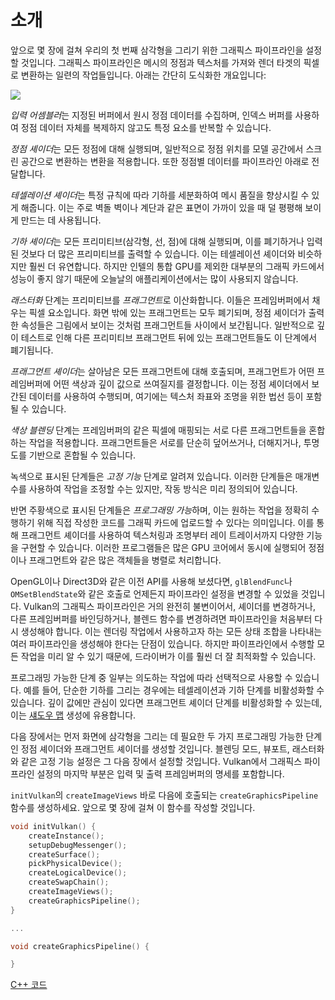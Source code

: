 # 소개

앞으로 몇 장에 걸쳐 우리의 첫 번째 삼각형을 그리기 위한 그래픽스 파이프라인을 설정할 것입니다. 그래픽스 파이프라인은 메시의 정점과 텍스처를 가져와 렌더 타겟의 픽셀로 변환하는 일련의 작업들입니다. 아래는 간단히 도식화한 개요입니다:

![](/images/vulkan_simplified_pipeline.svg)

*입력 어셈블러*는 지정된 버퍼에서 원시 정점 데이터를 수집하며, 인덱스 버퍼를 사용하여 정점 데이터 자체를 복제하지 않고도 특정 요소를 반복할 수 있습니다.

*정점 셰이더*는 모든 정점에 대해 실행되며, 일반적으로 정점 위치를 모델 공간에서 스크린 공간으로 변환하는 변환을 적용합니다. 또한 정점별 데이터를 파이프라인 아래로 전달합니다.

*테셀레이션 셰이더*는 특정 규칙에 따라 기하를 세분화하여 메시 품질을 향상시킬 수 있게 해줍니다. 이는 주로 벽돌 벽이나 계단과 같은 표면이 가까이 있을 때 덜 평평해 보이게 만드는 데 사용됩니다.

*기하 셰이더*는 모든 프리미티브(삼각형, 선, 점)에 대해 실행되며, 이를 폐기하거나 입력된 것보다 더 많은 프리미티브를 출력할 수 있습니다. 이는 테셀레이션 셰이더와 비슷하지만 훨씬 더 유연합니다. 하지만 인텔의 통합 GPU를 제외한 대부분의 그래픽 카드에서 성능이 좋지 않기 때문에 오늘날의 애플리케이션에서는 많이 사용되지 않습니다.

*래스터화* 단계는 프리미티브를 *프래그먼트*로 이산화합니다. 이들은 프레임버퍼에서 채우는 픽셀 요소입니다. 화면 밖에 있는 프래그먼트는 모두 폐기되며, 정점 셰이더가 출력한 속성들은 그림에서 보이는 것처럼 프래그먼트들 사이에서 보간됩니다. 일반적으로 깊이 테스트로 인해 다른 프리미티브 프래그먼트 뒤에 있는 프래그먼트들도 이 단계에서 폐기됩니다.

*프래그먼트 셰이더*는 살아남은 모든 프래그먼트에 대해 호출되며, 프래그먼트가 어떤 프레임버퍼에 어떤 색상과 깊이 값으로 쓰여질지를 결정합니다. 이는 정점 셰이더에서 보간된 데이터를 사용하여 수행되며, 여기에는 텍스처 좌표와 조명을 위한 법선 등이 포함될 수 있습니다.

*색상 블렌딩* 단계는 프레임버퍼의 같은 픽셀에 매핑되는 서로 다른 프래그먼트들을 혼합하는 작업을 적용합니다. 프래그먼트들은 서로를 단순히 덮어쓰거나, 더해지거나, 투명도를 기반으로 혼합될 수 있습니다.

녹색으로 표시된 단계들은 *고정 기능* 단계로 알려져 있습니다. 이러한 단계들은 매개변수를 사용하여 작업을 조정할 수는 있지만, 작동 방식은 미리 정의되어 있습니다.

반면 주황색으로 표시된 단계들은 *프로그래밍 가능*하며, 이는 원하는 작업을 정확히 수행하기 위해 직접 작성한 코드를 그래픽 카드에 업로드할 수 있다는 의미입니다. 이를 통해 프래그먼트 셰이더를 사용하여 텍스처링과 조명부터 레이 트레이서까지 다양한 기능을 구현할 수 있습니다. 이러한 프로그램들은 많은 GPU 코어에서 동시에 실행되어 정점이나 프래그먼트와 같은 많은 객체들을 병렬로 처리합니다.

OpenGL이나 Direct3D와 같은 이전 API를 사용해 보셨다면, `glBlendFunc`나 `OMSetBlendState`와 같은 호출로 언제든지 파이프라인 설정을 변경할 수 있었을 것입니다. Vulkan의 그래픽스 파이프라인은 거의 완전히 불변이어서, 셰이더를 변경하거나, 다른 프레임버퍼를 바인딩하거나, 블렌드 함수를 변경하려면 파이프라인을 처음부터 다시 생성해야 합니다. 이는 렌더링 작업에서 사용하고자 하는 모든 상태 조합을 나타내는 여러 파이프라인을 생성해야 한다는 단점이 있습니다. 하지만 파이프라인에서 수행할 모든 작업을 미리 알 수 있기 때문에, 드라이버가 이를 훨씬 더 잘 최적화할 수 있습니다.

프로그래밍 가능한 단계 중 일부는 의도하는 작업에 따라 선택적으로 사용할 수 있습니다. 예를 들어, 단순한 기하를 그리는 경우에는 테셀레이션과 기하 단계를 비활성화할 수 있습니다. 깊이 값에만 관심이 있다면 프래그먼트 셰이더 단계를 비활성화할 수 있는데, 이는 [섀도우 맵](https://en.wikipedia.org/wiki/Shadow_mapping) 생성에 유용합니다.

다음 장에서는 먼저 화면에 삼각형을 그리는 데 필요한 두 가지 프로그래밍 가능한 단계인 정점 셰이더와 프래그먼트 셰이더를 생성할 것입니다. 블렌딩 모드, 뷰포트, 래스터화와 같은 고정 기능 설정은 그 다음 장에서 설정할 것입니다. Vulkan에서 그래픽스 파이프라인 설정의 마지막 부분은 입력 및 출력 프레임버퍼의 명세를 포함합니다.

`initVulkan`의 `createImageViews` 바로 다음에 호출되는 `createGraphicsPipeline` 함수를 생성하세요. 앞으로 몇 장에 걸쳐 이 함수를 작성할 것입니다.

```c++
void initVulkan() {
    createInstance();
    setupDebugMessenger();
    createSurface();
    pickPhysicalDevice();
    createLogicalDevice();
    createSwapChain();
    createImageViews();
    createGraphicsPipeline();
}

...

void createGraphicsPipeline() {

}
```

[C++ 코드](/code/08_graphics_pipeline.cpp)
